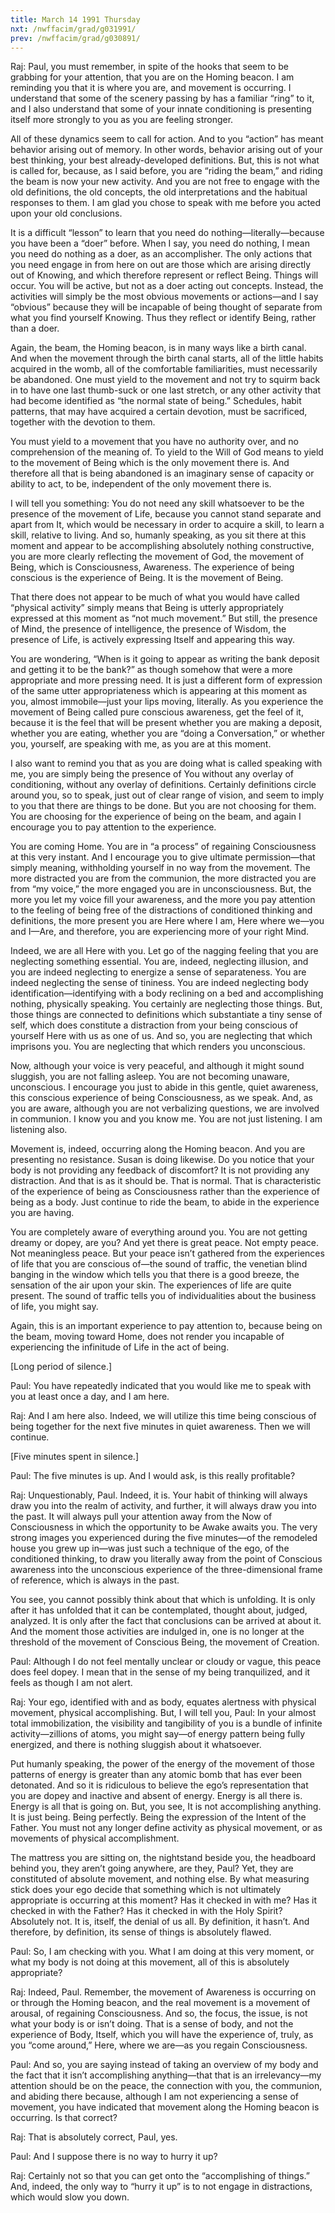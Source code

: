 ```yaml
---
title: March 14 1991 Thursday
nxt: /nwffacim/grad/g031991/
prev: /nwffacim/grad/g030891/
---
```


Raj: Paul, you must remember, in spite of the hooks that seem to be
grabbing for your attention, that you are on the Homing beacon. I am
reminding you that it is where you are, and movement is occurring. I
understand that some of the scenery passing by has a familiar “ring” to
it, and I also understand that some of your innate conditioning is
presenting itself more strongly to you as you are feeling stronger.

All of these dynamics seem to call for action. And to you “action” has
meant behavior arising out of memory. In other words, behavior arising
out of your best thinking, your best already-developed definitions. But,
this is not what is called for, because, as I said before, you are
“riding the beam,” and riding the beam is now your new activity. And you
are not free to engage with the old definitions, the old concepts, the
old interpretations and the habitual responses to them. I am glad you
chose to speak with me before you acted upon your old conclusions.

It is a difficult “lesson” to learn that you need do
nothing—literally—because you have been a “doer” before. When I say, you
need do nothing, I mean you need do nothing as a doer, as an
accomplisher. The only actions that you need engage in from here on out
are those which are arising directly out of Knowing, and which therefore
represent or reflect Being. Things will occur. You will be active, but
not as a doer acting out concepts. Instead, the activities will simply
be the most obvious movements or actions—and I say “obvious” because
they will be incapable of being thought of separate from what you find
yourself Knowing. Thus they reflect or identify Being, rather than a
doer.

Again, the beam, the Homing beacon, is in many ways like a birth canal.
And when the movement through the birth canal starts, all of the little
habits acquired in the womb, all of the comfortable familiarities, must
necessarily be abandoned. One must yield to the movement and not try to
squirm back in to have one last thumb-suck or one last stretch, or any
other activity that had become identified as “the normal state of
being.” Schedules, habit patterns, that may have acquired a certain
devotion, must be sacrificed, together with the devotion to them.

You must yield to a movement that you have no authority over, and no
comprehension of the meaning of. To yield to the Will of God means to
yield to the movement of Being which is the only movement there is. And
therefore all that is being abandoned is an imaginary sense of capacity
or ability to act, to be, independent of the only movement there is.

I will tell you something: You do not need any skill whatsoever to be
the presence of the movement of Life, because you cannot stand separate
and apart from It, which would be necessary in order to acquire a skill,
to learn a skill, relative to living. And so, humanly speaking, as you
sit there at this moment and appear to be accomplishing absolutely
nothing constructive, you are more clearly reflecting the movement of
God, the movement of Being, which is Consciousness, Awareness. The
experience of being conscious is the experience of Being. It is the
movement of Being.

That there does not appear to be much of what you would have called
“physical activity” simply means that Being is utterly appropriately
expressed at this moment as “not much movement.” But still, the presence
of Mind, the presence of intelligence, the presence of Wisdom, the
presence of Life, is actively expressing Itself and appearing this way.

You are wondering, “When is it going to appear as writing the bank
deposit and getting it to be the bank?” as though somehow that were a
more appropriate and more pressing need. It is just a different form of
expression of the same utter appropriateness which is appearing at this
moment as you, almost immobile—just your lips moving, literally. As you
experience the movement of Being called pure conscious awareness, get
the feel of it, because it is the feel that will be present whether you
are making a deposit, whether you are eating, whether you are “doing a
Conversation,” or whether you, yourself, are speaking with me, as you
are at this moment.

I also want to remind you that as you are doing what is called speaking
with me, you are simply being the presence of You without any overlay of
conditioning, without any overlay of definitions. Certainly definitions
circle around you, so to speak, just out of clear range of vision, and
seem to imply to you that there are things to be done. But you are not
choosing for them. You are choosing for the experience of being on the
beam, and again I encourage you to pay attention to the experience.

You are coming Home. You are in “a process” of regaining Consciousness
at this very instant. And I encourage you to give ultimate
permission—that simply meaning, withholding yourself in no way from the
movement. The more distracted you are from the communion, the more
distracted you are from “my voice,” the more engaged you are in
unconsciousness. But, the more you let my voice fill your awareness, and
the more you pay attention to the feeling of being free of the
distractions of conditioned thinking and definitions, the more present
you are Here where I am, Here where we—you and I—Are, and therefore, you
are experiencing more of your right Mind.

Indeed, we are all Here with you. Let go of the nagging feeling that you
are neglecting something essential. You are, indeed, neglecting
illusion, and you are indeed neglecting to energize a sense of
separateness. You are indeed neglecting the sense of tininess. You are
indeed neglecting body identification—identifying with a body reclining
on a bed and accomplishing nothing, physically speaking. You certainly
are neglecting those things. But, those things are connected to
definitions which substantiate a tiny sense of self, which does
constitute a distraction from your being conscious of yourself Here with
us as one of us. And so, you are neglecting that which imprisons you.
You are neglecting that which renders you unconscious.

Now, although your voice is very peaceful, and although it might sound
sluggish, you are not falling asleep. You are not becoming unaware,
unconscious. I encourage you just to abide in this gentle, quiet
awareness, this conscious experience of being Consciousness, as we
speak. And, as you are aware, although you are not verbalizing
questions, we are involved in communion. I know you and you know me. You
are not just listening. I am listening also.

Movement is, indeed, occurring along the Homing beacon. And you are
presenting no resistance. Susan is doing likewise. Do you notice that
your body is not providing any feedback of discomfort? It is not
providing any distraction. And that is as it should be. That is normal.
That is characteristic of the experience of being as Consciousness
rather than the experience of being as a body. Just continue to ride the
beam, to abide in the experience you are having.

You are completely aware of everything around you. You are not getting
dreamy or dopey, are you? And yet there is great peace. Not empty peace.
Not meaningless peace. But your peace isn’t gathered from the
experiences of life that you are conscious of—the sound of traffic, the
venetian blind banging in the window which tells you that there is a
good breeze, the sensation of the air upon your skin. The experiences of
life are quite present. The sound of traffic tells you of
individualities about the business of life, you might say.

Again, this is an important experience to pay attention to, because
being on the beam, moving toward Home, does not render you incapable of
experiencing the infinitude of Life in the act of being.

\[Long period of silence.\]

Paul: You have repeatedly indicated that you would like me to speak with
you at least once a day, and I am here.

Raj: And I am here also. Indeed, we will utilize this time being
conscious of being together for the next five minutes in quiet
awareness. Then we will continue.

\[Five minutes spent in silence.\]

Paul: The five minutes is up. And I would ask, is this really
profitable?

Raj: Unquestionably, Paul. Indeed, it is. Your habit of thinking will
always draw you into the realm of activity, and further, it will always
draw you into the past. It will always pull your attention away from the
Now of Consciousness in which the opportunity to be Awake awaits you.
The very strong images you experienced during the five minutes—of the
remodeled house you grew up in—was just such a technique of the ego, of
the conditioned thinking, to draw you literally away from the point of
Conscious awareness into the unconscious experience of the
three-dimensional frame of reference, which is always in the past.

You see, you cannot possibly think about that which is unfolding. It is
only after it has unfolded that it can be contemplated, thought about,
judged, analyzed. It is only after the fact that conclusions can be
arrived at about it. And the moment those activities are indulged in,
one is no longer at the threshold of the movement of Conscious Being,
the movement of Creation.

Paul: Although I do not feel mentally unclear or cloudy or vague, this
peace does feel dopey. I mean that in the sense of my being
tranquilized, and it feels as though I am not alert.

Raj: Your ego, identified with and as body, equates alertness with
physical movement, physical accomplishing. But, I will tell you, Paul:
In your almost total immobilization, the visibility and tangibility of
you is a bundle of infinite activity—zillions of atoms, you might say—of
energy pattern being fully energized, and there is nothing sluggish
about it whatsoever.

Put humanly speaking, the power of the energy of the movement of those
patterns of energy is greater than any atomic bomb that has ever been
detonated. And so it is ridiculous to believe the ego’s representation
that you are dopey and inactive and absent of energy. Energy is all
there is. Energy is all that is going on. But, you see, It is not
accomplishing anything. It is just being. Being perfectly. Being the
expression of the Intent of the Father. You must not any longer define
activity as physical movement, or as movements of physical
accomplishment.

The mattress you are sitting on, the nightstand beside you, the
headboard behind you, they aren’t going anywhere, are they, Paul? Yet,
they are constituted of absolute movement, and nothing else. By what
measuring stick does your ego decide that something which is not
ultimately appropriate is occurring at this moment? Has it checked in
with me? Has it checked in with the Father? Has it checked in with the
Holy Spirit? Absolutely not. It is, itself, the denial of us all. By
definition, it hasn’t. And therefore, by definition, its sense of things
is absolutely flawed.

Paul: So, I am checking with you. What I am doing at this very moment,
or what my body is not doing at this movement, all of this is absolutely
appropriate?

Raj: Indeed, Paul. Remember, the movement of Awareness is occurring on
or through the Homing beacon, and the real movement is a movement of
arousal, of regaining Consciousness. And so, the focus, the issue, is
not what your body is or isn’t doing. That is a sense of body, and not
the experience of Body, Itself, which you will have the experience of,
truly, as you “come around,” Here, where we are—as you regain
Consciousness.

Paul: And so, you are saying instead of taking an overview of my body
and the fact that it isn’t accomplishing anything—that that is an
irrelevancy—my attention should be on the peace, the connection with
you, the communion, and abiding there because, although I am not
experiencing a sense of movement, you have indicated that movement along
the Homing beacon is occurring. Is that correct?

Raj: That is absolutely correct, Paul, yes.

Paul: And I suppose there is no way to hurry it up?

Raj: Certainly not so that you can get onto the “accomplishing of
things.” And, indeed, the only way to “hurry it up” is to not engage in
distractions, which would slow you down.
